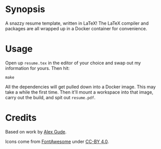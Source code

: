
# Synopsis

A snazzy resume template, written in LaTeX! The LaTeX compiler and packages are all wrapped up in a Docker container for convenience.

# Usage

Open up `resume.tex` in the editor of your choice and swap out my information for yours. Then hit:

```
make
```

All the dependencies will get pulled down into a Docker image. This may take a while the first time. Then it'll mount a workspace into that image, carry out the build, and spit out `resume.pdf`.

# Credits

Based on work by [Alex Gude](https://github.com/agude/resume).

Icons come from [FontAwesome](https://fontawesome.com/) under [CC-BY 4.0](https://fontawesome.com/license).
